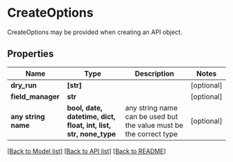 # CreateOptions

CreateOptions may be provided when creating an API object.

## Properties
Name | Type | Description | Notes
------------ | ------------- | ------------- | -------------
**dry_run** | **[str]** |  | [optional] 
**field_manager** | **str** |  | [optional] 
**any string name** | **bool, date, datetime, dict, float, int, list, str, none_type** | any string name can be used but the value must be the correct type | [optional]

[[Back to Model list]](../README.md#documentation-for-models) [[Back to API list]](../README.md#documentation-for-api-endpoints) [[Back to README]](../README.md)


